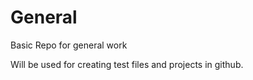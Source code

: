 # General
Basic Repo for general work

Will be used for creating test files and projects in github.
